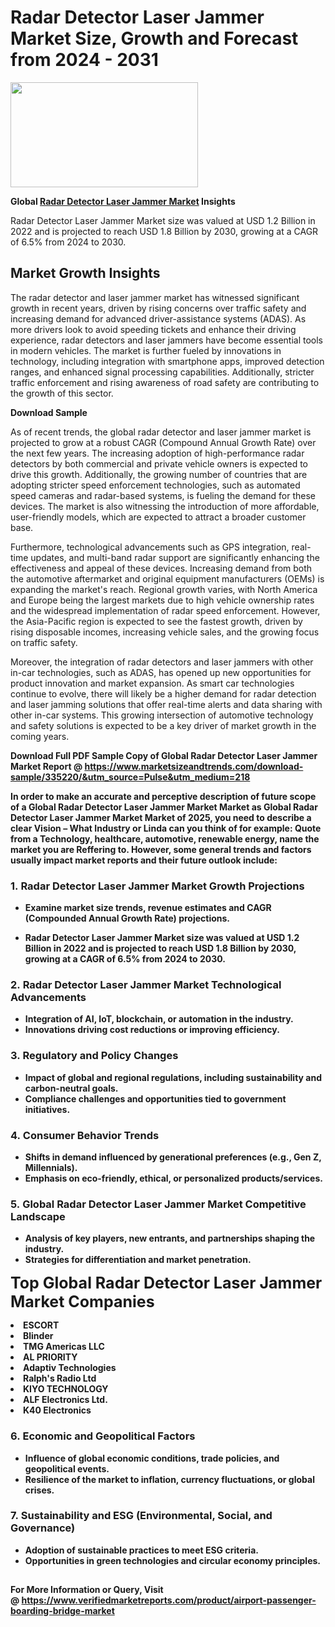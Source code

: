 <H1>Radar Detector Laser Jammer Market Size, Growth and Forecast from 2024 - 2031</H1><img class="aligncenter size-medium wp-image-584254" src="https://thirdeyenews.in/wp-content/uploads/2024/09/Global-Market-Research-300x168.jpeg" alt="" width="300" height="168" /><p><strong>Global&nbsp;<a href="https://www.marketsizeandtrends.com/download-sample/335220/&amp;utm_source=Pulse&amp;utm_medium=218">Radar Detector Laser Jammer Market</a> Insights</strong></p><p>Radar Detector Laser Jammer Market size was valued at USD 1.2 Billion in 2022 and is projected to reach USD 1.8 Billion by 2030, growing at a CAGR of 6.5% from 2024 to 2030.</p><p><h2>Market Growth Insights</h2> <p>The radar detector and laser jammer market has witnessed significant growth in recent years, driven by rising concerns over traffic safety and increasing demand for advanced driver-assistance systems (ADAS). As more drivers look to avoid speeding tickets and enhance their driving experience, radar detectors and laser jammers have become essential tools in modern vehicles. The market is further fueled by innovations in technology, including integration with smartphone apps, improved detection ranges, and enhanced signal processing capabilities. Additionally, stricter traffic enforcement and rising awareness of road safety are contributing to the growth of this sector.</p> <p><strong>Download Sample</strong></p> <p>As of recent trends, the global radar detector and laser jammer market is projected to grow at a robust CAGR (Compound Annual Growth Rate) over the next few years. The increasing adoption of high-performance radar detectors by both commercial and private vehicle owners is expected to drive this growth. Additionally, the growing number of countries that are adopting stricter speed enforcement technologies, such as automated speed cameras and radar-based systems, is fueling the demand for these devices. The market is also witnessing the introduction of more affordable, user-friendly models, which are expected to attract a broader customer base.</p> <p>Furthermore, technological advancements such as GPS integration, real-time updates, and multi-band radar support are significantly enhancing the effectiveness and appeal of these devices. Increasing demand from both the automotive aftermarket and original equipment manufacturers (OEMs) is expanding the market's reach. Regional growth varies, with North America and Europe being the largest markets due to high vehicle ownership rates and the widespread implementation of radar speed enforcement. However, the Asia-Pacific region is expected to see the fastest growth, driven by rising disposable incomes, increasing vehicle sales, and the growing focus on traffic safety.</p> <p>Moreover, the integration of radar detectors and laser jammers with other in-car technologies, such as ADAS, has opened up new opportunities for product innovation and market expansion. As smart car technologies continue to evolve, there will likely be a higher demand for radar detection and laser jamming solutions that offer real-time alerts and data sharing with other in-car systems. This growing intersection of automotive technology and safety solutions is expected to be a key driver of market growth in the coming years.</p> <p><strong></p><p><span class=""><strong>Download Full PDF Sample Copy of Global Radar Detector Laser Jammer Market Report</strong> @ <a href="https://www.marketsizeandtrends.com/download-sample/335220/&amp;utm_source=Pulse&amp;utm_medium=218" target="_blank">https://www.marketsizeandtrends.com/download-sample/335220/&amp;utm_source=Pulse&amp;utm_medium=218</a></span></p><p>In order to make an accurate and perceptive description of future scope of a Global&nbsp;Radar Detector Laser Jammer Market Market as Global&nbsp;Radar Detector Laser Jammer Market Market of 2025, you need to describe a clear Vision &ndash; What Industry or Linda can you think of for example: Quote from a Technology, healthcare, automotive, renewable energy, name the market you are Reffering to. However, some general trends and factors usually impact market reports and their future outlook include:</p><h3>1.&nbsp;<strong>Radar Detector Laser Jammer Market Growth Projections</strong></h3><ul><li>Examine market size trends, revenue estimates and CAGR (Compounded Annual Growth Rate) projections.</li><li><p>Radar Detector Laser Jammer Market size was valued at USD 1.2 Billion in 2022 and is projected to reach USD 1.8 Billion by 2030, growing at a CAGR of 6.5% from 2024 to 2030.</p></li></ul><h3>2.&nbsp;<strong>Radar Detector Laser Jammer Market Technological Advancements</strong></h3><ul><li>Integration of AI, IoT, blockchain, or automation in the industry.</li><li>Innovations driving cost reductions or improving efficiency.</li></ul><h3>3.&nbsp;<strong>Regulatory and Policy Changes</strong></h3><ul><li>Impact of global and regional regulations, including sustainability and carbon-neutral goals.</li><li>Compliance challenges and opportunities tied to government initiatives.</li></ul><h3>4.&nbsp;<strong>Consumer Behavior Trends</strong></h3><ul><li>Shifts in demand influenced by generational preferences (e.g., Gen Z, Millennials).</li><li>Emphasis on eco-friendly, ethical, or personalized products/services.</li></ul><h3>5.&nbsp;<strong>Global Radar Detector Laser Jammer Market Competitive Landscape</strong></h3><ul><li>Analysis of key players, new entrants, and partnerships shaping the industry.</li><li>Strategies for differentiation and market penetration.</li></ul><p data-pm-slice="1 1 []"><span style="color: inherit; font-family: inherit; font-size: 25px;">Top Global Radar Detector Laser Jammer Market Companies</span></p><div class="" data-test-id=""><p><li>ESCORT</li><li> Blinder</li><li> TMG Americas LLC</li><li> AL PRIORITY</li><li> Adaptiv Technologies</li><li> Ralph's Radio Ltd</li><li> KIYO TECHNOLOGY</li><li> ALF Electronics Ltd.</li><li> K40 Electronics</li></p></div><h3>6.&nbsp;<strong>Economic and Geopolitical Factors</strong></h3><ul><li>Influence of global economic conditions, trade policies, and geopolitical events.</li><li>Resilience of the market to inflation, currency fluctuations, or global crises.</li></ul><h3>7.&nbsp;<strong>Sustainability and ESG (Environmental, Social, and Governance)</strong></h3><ul><li>Adoption of sustainable practices to meet ESG criteria.</li><li>Opportunities in green technologies and circular economy principles.</li></ul><h2><strong style="font-size: 14px;">For More Information or Query, Visit @&nbsp;</strong><a style="background-color: #ffffff; font-size: 14px;" href="https://www.marketsizeandtrends.com/report/radar-detector-laser-jammer-market/" target="_blank">https://www.verifiedmarketreports.com/product/airport-passenger-boarding-bridge-market</a></h2>
